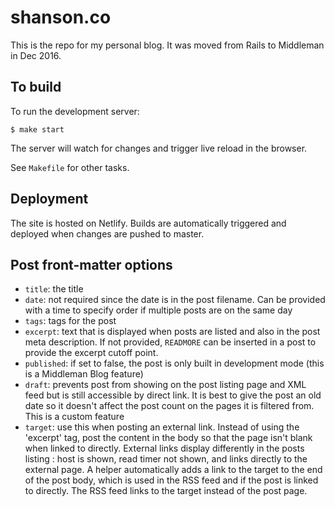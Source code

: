 # shanson.co

This is the repo for my personal blog. It was moved from Rails to Middleman in Dec 2016.

## To build

To run the development server:

```
$ make start
```

The server will watch for changes and trigger live reload in the browser.

See `Makefile` for other tasks.

## Deployment

The site is hosted on Netlify. Builds are automatically triggered and deployed
when changes are pushed to master.

## Post front-matter options

* `title`: the title
* `date`: not required since the date is in the post filename. Can be provided
  with a time to specify order if multiple posts are on the same day
* `tags`: tags for the post
* `excerpt`: text that is displayed when posts are listed and also in the post
  meta description. If not provided, `READMORE` can be inserted in a post to
  provide the excerpt cutoff point.
* `published`: if set to false, the post is only built in development mode (this
  is a Middleman Blog feature)
* `draft`: prevents post from showing on the post listing page and XML feed but
  is still accessible by direct link. It is best to give the post an old date so
  it doesn't affect the post count on the pages it is filtered from. This is a
  custom feature
* `target`: use this when posting an external link. Instead of using the
  'excerpt' tag, post the content in the body so that the page isn't blank when
  linked to directly. External links display differently in the posts listing
  : host is shown, read timer not shown, and links directly to the external
  page. A helper automatically adds a link to the target to the end of the post
  body, which is used in the RSS feed and if the post is linked to directly. The
  RSS feed links to the target instead of the post page.
